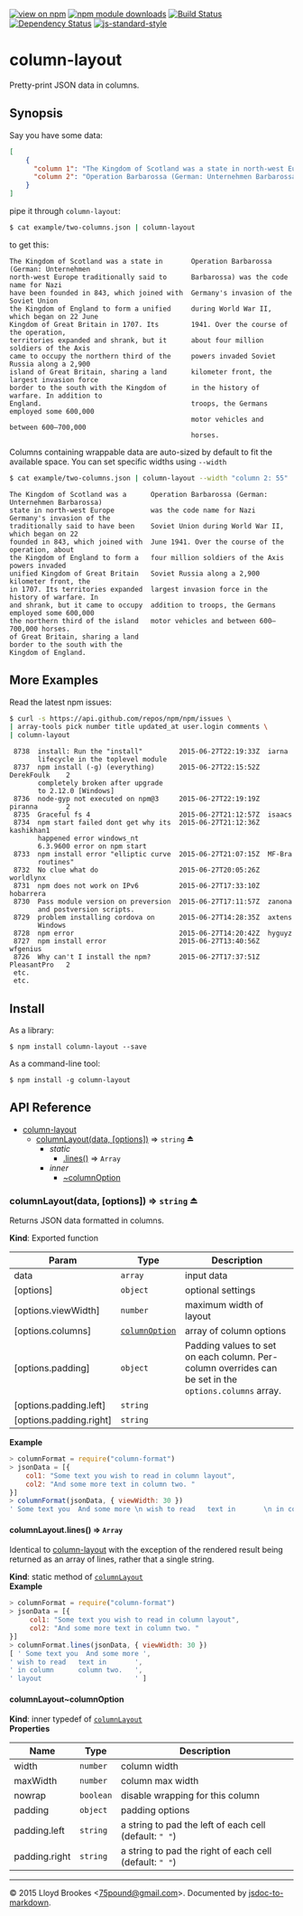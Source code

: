 [![view on npm](http://img.shields.io/npm/v/column-layout.svg)](https://www.npmjs.org/package/column-layout)
[![npm module downloads](http://img.shields.io/npm/dt/column-layout.svg)](https://www.npmjs.org/package/column-layout)
[![Build Status](https://travis-ci.org/75lb/column-layout.svg?branch=master)](https://travis-ci.org/75lb/column-layout)
[![Dependency Status](https://david-dm.org/75lb/column-layout.svg)](https://david-dm.org/75lb/column-layout)
[![js-standard-style](https://img.shields.io/badge/code%20style-standard-brightgreen.svg)](https://github.com/feross/standard)

# column-layout
Pretty-print JSON data in columns.

## Synopsis
Say you have some data:
```json
[
    {
      "column 1": "The Kingdom of Scotland was a state in north-west Europe traditionally said to have been founded in 843, which joined with the Kingdom of England to form a unified Kingdom of Great Britain in 1707. Its territories expanded and shrank, but it came to occupy the northern third of the island of Great Britain, sharing a land border to the south with the Kingdom of England. ",
      "column 2": "Operation Barbarossa (German: Unternehmen Barbarossa) was the code name for Nazi Germany's invasion of the Soviet Union during World War II, which began on 22 June 1941. Over the course of the operation, about four million soldiers of the Axis powers invaded Soviet Russia along a 2,900 kilometer front, the largest invasion force in the history of warfare. In addition to troops, the Germans employed some 600,000 motor vehicles and between 600–700,000 horses."
    }
]
```

pipe it through `column-layout`:
```sh
$ cat example/two-columns.json | column-layout
```

to get this:
```
The Kingdom of Scotland was a state in       Operation Barbarossa (German: Unternehmen
north-west Europe traditionally said to      Barbarossa) was the code name for Nazi
have been founded in 843, which joined with  Germany's invasion of the Soviet Union
the Kingdom of England to form a unified     during World War II, which began on 22 June
Kingdom of Great Britain in 1707. Its        1941. Over the course of the operation,
territories expanded and shrank, but it      about four million soldiers of the Axis
came to occupy the northern third of the     powers invaded Soviet Russia along a 2,900
island of Great Britain, sharing a land      kilometer front, the largest invasion force
border to the south with the Kingdom of      in the history of warfare. In addition to
England.                                     troops, the Germans employed some 600,000
                                             motor vehicles and between 600–700,000
                                             horses.
```

Columns containing wrappable data are auto-sized by default to fit the available space. You can set specific widths using `--width`

```sh
$ cat example/two-columns.json | column-layout --width "column 2: 55"
```

```
The Kingdom of Scotland was a      Operation Barbarossa (German: Unternehmen Barbarossa)
state in north-west Europe         was the code name for Nazi Germany's invasion of the
traditionally said to have been    Soviet Union during World War II, which began on 22
founded in 843, which joined with  June 1941. Over the course of the operation, about
the Kingdom of England to form a   four million soldiers of the Axis powers invaded
unified Kingdom of Great Britain   Soviet Russia along a 2,900 kilometer front, the
in 1707. Its territories expanded  largest invasion force in the history of warfare. In
and shrank, but it came to occupy  addition to troops, the Germans employed some 600,000
the northern third of the island   motor vehicles and between 600–700,000 horses.
of Great Britain, sharing a land
border to the south with the
Kingdom of England.
```

## More Examples
Read the latest npm issues:
```sh
$ curl -s https://api.github.com/repos/npm/npm/issues \
| array-tools pick number title updated_at user.login comments \
| column-layout
```
```
 8738  install: Run the "install"         2015-06-27T22:19:33Z  iarna
       lifecycle in the toplevel module
 8737  npm install (-g) (everything)      2015-06-27T22:15:52Z  DerekFoulk    2
       completely broken after upgrade
       to 2.12.0 [Windows]
 8736  node-gyp not executed on npm@3     2015-06-27T22:19:19Z  piranna       2
 8735  Graceful fs 4                      2015-06-27T21:12:57Z  isaacs
 8734  npm start failed dont get why its  2015-06-27T21:12:36Z  kashikhan1
       happened error windows_nt
       6.3.9600 error on npm start
 8733  npm install error "elliptic curve  2015-06-27T21:07:15Z  MF-Bra
       routines"
 8732  No clue what do                    2015-06-27T20:05:26Z  worldlynx
 8731  npm does not work on IPv6          2015-06-27T17:33:10Z  hobarrera
 8730  Pass module version on preversion  2015-06-27T17:11:57Z  zanona
       and postversion scripts.
 8729  problem installing cordova on      2015-06-27T14:28:35Z  axtens
       Windows
 8728  npm error                          2015-06-27T14:20:42Z  hyguyz
 8727  npm install error                  2015-06-27T13:40:56Z  wfgenius
 8726  Why can't I install the npm?       2015-06-27T17:37:51Z  PleasantPro   2
 etc.
 etc.
```

## Install
As a library:

```
$ npm install column-layout --save
```

As a command-line tool:
```
$ npm install -g column-layout
```

## API Reference

* [column-layout](#module_column-layout)
  * [columnLayout(data, [options])](#exp_module_column-layout--columnLayout) ⇒ <code>string</code> ⏏
    * _static_
      * [.lines()](#module_column-layout--columnLayout.lines) ⇒ <code>Array</code>
    * _inner_
      * [~columnOption](#module_column-layout--columnLayout..columnOption)

<a name="exp_module_column-layout--columnLayout"></a>
### columnLayout(data, [options]) ⇒ <code>string</code> ⏏
Returns JSON data formatted in columns.

**Kind**: Exported function  

| Param | Type | Description |
| --- | --- | --- |
| data | <code>array</code> | input data |
| [options] | <code>object</code> | optional settings |
| [options.viewWidth] | <code>number</code> | maximum width of layout |
| [options.columns] | <code>[columnOption](#module_column-layout--columnLayout..columnOption)</code> | array of column options |
| [options.padding] | <code>object</code> | Padding values to set on each column. Per-column overrides can be set in the `options.columns` array. |
| [options.padding.left] | <code>string</code> |  |
| [options.padding.right] | <code>string</code> |  |

**Example**  
```js
> columnFormat = require("column-format")
> jsonData = [{
    col1: "Some text you wish to read in column layout",
    col2: "And some more text in column two. "
}]
> columnFormat(jsonData, { viewWidth: 30 })
' Some text you  And some more \n wish to read   text in       \n in column      column two.   \n layout                       \n'
```
<a name="module_column-layout--columnLayout.lines"></a>
#### columnLayout.lines() ⇒ <code>Array</code>
Identical to [column-layout](#module_column-layout) with the exception of the rendered result being returned as an array of lines, rather that a single string.

**Kind**: static method of <code>[columnLayout](#exp_module_column-layout--columnLayout)</code>  
**Example**  
```js
> columnFormat = require("column-format")
> jsonData = [{
     col1: "Some text you wish to read in column layout",
     col2: "And some more text in column two. "
}]
> columnFormat.lines(jsonData, { viewWidth: 30 })
[ ' Some text you  And some more ',
' wish to read   text in       ',
' in column      column two.   ',
' layout                       ' ]
```
<a name="module_column-layout--columnLayout..columnOption"></a>
#### columnLayout~columnOption
**Kind**: inner typedef of <code>[columnLayout](#exp_module_column-layout--columnLayout)</code>  
**Properties**

| Name | Type | Description |
| --- | --- | --- |
| width | <code>number</code> | column width |
| maxWidth | <code>number</code> | column max width |
| nowrap | <code>boolean</code> | disable wrapping for this column |
| padding | <code>object</code> | padding options |
| padding.left | <code>string</code> | a string to pad the left of each cell (default: `" "`) |
| padding.right | <code>string</code> | a string to pad the right of each cell (default: `" "`) |


* * *

&copy; 2015 Lloyd Brookes \<75pound@gmail.com\>. Documented by [jsdoc-to-markdown](https://github.com/jsdoc2md/jsdoc-to-markdown).
